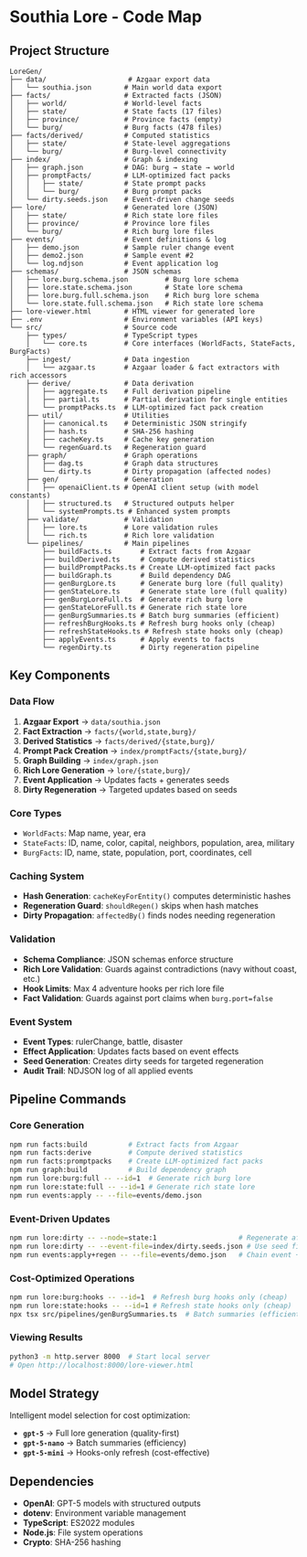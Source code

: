 # Southia Lore - Code Map

## Project Structure

```
LoreGen/
├── data/                    # Azgaar export data
│   └── southia.json        # Main world data export
├── facts/                  # Extracted facts (JSON)
│   ├── world/              # World-level facts
│   ├── state/              # State facts (17 files)
│   ├── province/           # Province facts (empty)
│   └── burg/               # Burg facts (478 files)
├── facts/derived/          # Computed statistics
│   ├── state/              # State-level aggregations
│   └── burg/               # Burg-level connectivity
├── index/                  # Graph & indexing
│   ├── graph.json          # DAG: burg → state → world
│   ├── promptFacts/        # LLM-optimized fact packs
│   │   ├── state/          # State prompt packs
│   │   └── burg/           # Burg prompt packs
│   └── dirty.seeds.json    # Event-driven change seeds
├── lore/                   # Generated lore (JSON)
│   ├── state/              # Rich state lore files
│   ├── province/           # Province lore files
│   └── burg/               # Rich burg lore files
├── events/                 # Event definitions & log
│   ├── demo.json           # Sample ruler change event
│   ├── demo2.json          # Sample event #2
│   └── log.ndjson          # Event application log
├── schemas/                # JSON schemas
│   ├── lore.burg.schema.json         # Burg lore schema
│   ├── lore.state.schema.json        # State lore schema
│   ├── lore.burg.full.schema.json    # Rich burg lore schema
│   └── lore.state.full.schema.json   # Rich state lore schema
├── lore-viewer.html        # HTML viewer for generated lore
├── .env                    # Environment variables (API keys)
└── src/                    # Source code
    ├── types/              # TypeScript types
    │   └── core.ts         # Core interfaces (WorldFacts, StateFacts, BurgFacts)
    ├── ingest/             # Data ingestion
    │   └── azgaar.ts       # Azgaar loader & fact extractors with rich accessors
    ├── derive/             # Data derivation
    │   ├── aggregate.ts    # Full derivation pipeline
    │   ├── partial.ts      # Partial derivation for single entities
    │   └── promptPacks.ts  # LLM-optimized fact pack creation
    ├── util/               # Utilities
    │   ├── canonical.ts    # Deterministic JSON stringify
    │   ├── hash.ts         # SHA-256 hashing
    │   ├── cacheKey.ts     # Cache key generation
    │   └── regenGuard.ts   # Regeneration guard
    ├── graph/              # Graph operations
    │   ├── dag.ts          # Graph data structures
    │   └── dirty.ts        # Dirty propagation (affected nodes)
    ├── gen/                # Generation
    │   ├── openaiClient.ts # OpenAI client setup (with model constants)
    │   ├── structured.ts   # Structured outputs helper
    │   └── systemPrompts.ts # Enhanced system prompts
    ├── validate/           # Validation
    │   ├── lore.ts         # Lore validation rules
    │   └── rich.ts         # Rich lore validation
    └── pipelines/          # Main pipelines
        ├── buildFacts.ts       # Extract facts from Azgaar
        ├── buildDerived.ts     # Compute derived statistics
        ├── buildPromptPacks.ts # Create LLM-optimized fact packs
        ├── buildGraph.ts       # Build dependency DAG
        ├── genBurgLore.ts      # Generate burg lore (full quality)
        ├── genStateLore.ts     # Generate state lore (full quality)
        ├── genBurgLoreFull.ts  # Generate rich burg lore
        ├── genStateLoreFull.ts # Generate rich state lore
        ├── genBurgSummaries.ts # Batch burg summaries (efficient)
        ├── refreshBurgHooks.ts # Refresh burg hooks only (cheap)
        ├── refreshStateHooks.ts # Refresh state hooks only (cheap)
        ├── applyEvents.ts      # Apply events to facts
        └── regenDirty.ts       # Dirty regeneration pipeline
```

## Key Components

### Data Flow
1. **Azgaar Export** → `data/southia.json`
2. **Fact Extraction** → `facts/{world,state,burg}/`
3. **Derived Statistics** → `facts/derived/{state,burg}/`
4. **Prompt Pack Creation** → `index/promptFacts/{state,burg}/`
5. **Graph Building** → `index/graph.json`
6. **Rich Lore Generation** → `lore/{state,burg}/`
7. **Event Application** → Updates facts + generates seeds
8. **Dirty Regeneration** → Targeted updates based on seeds

### Core Types
- `WorldFacts`: Map name, year, era
- `StateFacts`: ID, name, color, capital, neighbors, population, area, military
- `BurgFacts`: ID, name, state, population, port, coordinates, cell

### Caching System
- **Hash Generation**: `cacheKeyForEntity()` computes deterministic hashes
- **Regeneration Guard**: `shouldRegen()` skips when hash matches
- **Dirty Propagation**: `affectedBy()` finds nodes needing regeneration

### Validation
- **Schema Compliance**: JSON schemas enforce structure
- **Rich Lore Validation**: Guards against contradictions (navy without coast, etc.)
- **Hook Limits**: Max 4 adventure hooks per rich lore file
- **Fact Validation**: Guards against port claims when `burg.port=false`

### Event System
- **Event Types**: rulerChange, battle, disaster
- **Effect Application**: Updates facts based on event effects
- **Seed Generation**: Creates dirty seeds for targeted regeneration
- **Audit Trail**: NDJSON log of all applied events

## Pipeline Commands

### Core Generation
```bash
npm run facts:build          # Extract facts from Azgaar
npm run facts:derive         # Compute derived statistics
npm run facts:promptpacks    # Create LLM-optimized fact packs
npm run graph:build          # Build dependency graph
npm run lore:burg:full -- --id=1  # Generate rich burg lore
npm run lore:state:full -- --id=1 # Generate rich state lore
npm run events:apply -- --file=events/demo.json
```

### Event-Driven Updates
```bash
npm run lore:dirty -- --node=state:1                    # Regenerate affected nodes
npm run lore:dirty -- --event-file=index/dirty.seeds.json # Use seed file
npm run events:apply+regen -- --file=events/demo.json   # Chain event + regen
```

### Cost-Optimized Operations
```bash
npm run lore:burg:hooks -- --id=1  # Refresh burg hooks only (cheap)
npm run lore:state:hooks -- --id=1 # Refresh state hooks only (cheap)
npx tsx src/pipelines/genBurgSummaries.ts  # Batch summaries (efficient)
```

### Viewing Results
```bash
python3 -m http.server 8000  # Start local server
# Open http://localhost:8000/lore-viewer.html
```

## Model Strategy

Intelligent model selection for cost optimization:

- **`gpt-5`** → Full lore generation (quality-first)
- **`gpt-5-nano`** → Batch summaries (efficiency)
- **`gpt-5-mini`** → Hooks-only refresh (cost-effective)

## Dependencies

- **OpenAI**: GPT-5 models with structured outputs
- **dotenv**: Environment variable management
- **TypeScript**: ES2022 modules
- **Node.js**: File system operations
- **Crypto**: SHA-256 hashing

